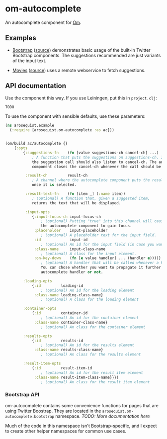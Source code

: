 # om-autocomplete

An autocomplete component for [Om](http://github.com/swannodette/om).

## Examples

* [Bootstrap](http://arosequist.github.io/om-autocomplete/bootstrap/index.html) ([source](examples/bootstrap/src/arosequist/om_autocomplete/examples/bootstrap.cljs)) demonstrates basic usage of the built-in Twitter Bootstrap components. The suggestions recommended are just variants of the input text.

* [Movies](http://arosequist.github.io/om-autocomplete/movies/index.html) ([source](examples/movies/src/arosequist/om_autocomplete/examples/movies.cljs)) uses a remote webservice to fetch suggestions.

## API documentation

Use the component this way. If you use Leiningen, put this in `project.clj`:

```clojure
TODO
```

To use the component with sensible defaults, use these parameters:

```clojure
(ns arosequist.example
  (:require [arosequist.om-autocomplete :as ac]))


(om/build ac/autocomplete {}
    {:opts
        {:suggestions-fn    (fn [value suggestions-ch cancel-ch] ...)
            ; A function that puts the suggestions on suggestions-ch. If asyncronous,
            the suggestion call should also listen to cancel-ch. The autocomplete
            component closes the cancel-ch whenever the call should be canceled.

         :result-ch         result-ch
            ; A channel where the autocomplete component puts the result
            once it is selected.

         :result-text-fn    (fn [item _] (:name item))
            ; (optional) A function that, given a suggested item,
            returns the text that will be displayed.

         :input-opts
            {:input-focus-ch input-focus-ch
                ; (optional) Putting "true" into this channel will cause
                the autocomplete component to gain focus.
             :placeholder    input-placeholder
                ; (optional) A placeholder text for the input field.
             :id             input-id
                ; (optional) An id for the input field (in case you want to label it.)
             :class-name     input-class-name
                ; (optional) A class for the input element.
             :on-key-down    (fn [e value handler] ... (handler e))))}
                ; (optional) A handler that will be called whenever a key is pressed.
                You can chose whether you want to propagate it further to the default
                autocomplete handler or not.

        :loading-opts
            {:id         loading-id
                ; (optional) An id for the loading element
             :class-name loading-class-name}
                ; (optional) A class for the loading element

        :container-opts
            {:id         container-id
                ; (optional) An id for the container element
             :class-name container-class-name}
                ; (optional) An class for the container element

        :results-opts
            {:id         results-id
                ; (optional) An id for the results element
             :class-name results-class-name}
                ; (optional) An class for the results element

        :result-item-opts
            {:id         result-item-id
                ; (optional) An id for the result item element
             :class-name result-item-class-name}}})
                ; (optional) An class for the result item element
```


### Bootstrap API

om-autocomplete contains some convenience functions for pages that are using Twitter Boostrap. They are located in the `arosequist.om-autocomplete.bootstrap` namespace. *TODO: More documentation here*

Much of the code in this namespace isn't Bootstrap-specific, and I expect to create other helper namespaces for common use cases.
